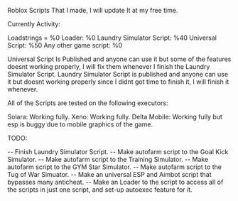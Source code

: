 Roblox Scripts That I made, I will update It at my free time.

Currently Activity:

Loadstrings = %0
Loader: %0
Laundry Simulator Script: %40
Universal Script: %50
Any other game script: %0

Universal Script Is Published and anyone can use it but some of the features doesnt working properly, I will fix them whenever I finish the Laundry Simulator Script.
Laundry Simulator Script is published and anyone can use it but doesnt working properly since I didnt got time to finish it, I will finish it whenever.


All of the Scripts are tested on the following executors:

Solara: Working fully.
Xeno: Working fully.
Delta Mobile: Working fully but esp is buggy due to mobile graphics of the game.


TODO:

-- Finish Laundry Simulator Script.
-- Make autofarm script to the Goal Kick Simulator.
-- Make autofarm script to the Training Simulator.
-- Make autofarm script to the GYM Star Simulator.
-- Make autofarm script to the Tug of War Simuator.
-- Make an universal ESP and Aimbot script that bypasses many anticheat.
-- Make an Loader to the script to access all of the scripts in just one script, and set-up autoexec feature for it.

